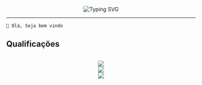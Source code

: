 <p align="center">
<img src="https://readme-typing-svg.herokuapp.com?font=Fira+Code&weight=600&size=42&pause=1000&color=483078&vCenter=true&repeat=false&random=false&width=435&lines=Hello%2C+World!;I+am+Renan+Lira" alt="Typing SVG" />
</p>

------

```
👋 Olá, Seja bem vindo

```

## Qualificações
<p align="center">
<code>
<img src="https://img.shields.io/badge/python-python?style=for-the-badge&logo=python&logoColor=%23fff&color=%233776AB"/>
<img src="https://img.shields.io/badge/typescript-typescript?style=for-the-badge&logo=tsnode&logoColor=%23fff&color=%233178C6"/>
<img src="https://img.shields.io/badge/react-react?style=for-the-badge&logo=react&logoColor=%23000&color=%2361dAFB"/>
</code>
</p>
